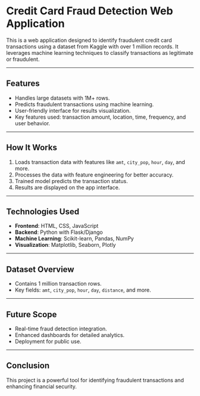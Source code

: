 # Credit Card Fraud Detection Web Application

This is a web application designed to identify fraudulent credit card transactions using a dataset from Kaggle with over 1 million records. It leverages machine learning techniques to classify transactions as legitimate or fraudulent.

---

## Features

- Handles large datasets with 1M+ rows.
- Predicts fraudulent transactions using machine learning.
- User-friendly interface for results visualization.
- Key features used: transaction amount, location, time, frequency, and user behavior.

---

## How It Works

1. Loads transaction data with features like `amt`, `city_pop`, `hour`, `day`, and more.
2. Processes the data with feature engineering for better accuracy.
3. Trained model predicts the transaction status.
4. Results are displayed on the app interface.

---

## Technologies Used

- **Frontend**: HTML, CSS, JavaScript
- **Backend**: Python with Flask/Django
- **Machine Learning**: Scikit-learn, Pandas, NumPy
- **Visualization**: Matplotlib, Seaborn, Plotly

---

## Dataset Overview

- Contains 1 million transaction rows.
- Key fields: `amt`, `city_pop`, `hour`, `day`, `distance`, and more.

---

## Future Scope

- Real-time fraud detection integration.
- Enhanced dashboards for detailed analytics.
- Deployment for public use.

---

## Conclusion

This project is a powerful tool for identifying fraudulent transactions and enhancing financial security.
